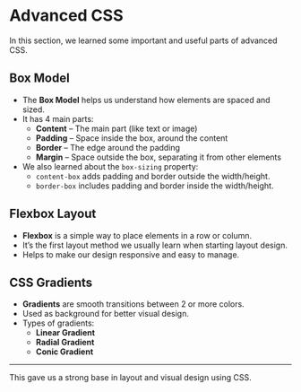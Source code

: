 # Advanced CSS

In this section, we learned some important and useful parts of advanced CSS.

##  Box Model

- The **Box Model** helps us understand how elements are spaced and sized.
- It has 4 main parts:
  - **Content** – The main part (like text or image)
  - **Padding** – Space inside the box, around the content
  - **Border** – The edge around the padding
  - **Margin** – Space outside the box, separating it from other elements
- We also learned about the `box-sizing` property:
  - `content-box` adds padding and border outside the width/height.
  - `border-box` includes padding and border inside the width/height.

##  Flexbox Layout

- **Flexbox** is a simple way to place elements in a row or column.
- It’s the first layout method we usually learn when starting layout design.
- Helps to make our design responsive and easy to manage.

##  CSS Gradients

- **Gradients** are smooth transitions between 2 or more colors.
- Used as background for better visual design.
- Types of gradients:
  - **Linear Gradient**
  - **Radial Gradient**
  - **Conic Gradient**

---

This gave us a strong base in layout and visual design using CSS.
